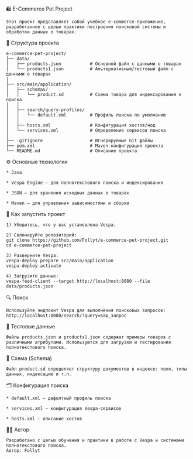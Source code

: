 🛍️ E-Commerce Pet Project

    Этот проект представляет собой учебное e-commerce-приложение, разработанное с целью практики построения поисковой системы и обработки данных о товарах.



📁 Структура проекта

    e-commerce-pet-project/
    ├── data/
    │   ├── products.json           # Основной файл с данными о товарах
    │   └── products1.json          # Альтернативный/тестовый файл с данными о товарах
    │
    ├── src/main/application/
    │   ├── schemas/
    │   │   └── product.sd          # Схема товара для индексирования и поиска
    │   │
    │   ├── search/query-profiles/
    │   │   └── default.xml         # Профиль поиска по умолчанию
    │   │
    │   ├── hosts.xml               # Конфигурация хостов/нод
    │   └── services.xml            # Определение сервисов поиска
    │
    ├── .gitignore                  # Игнорируемые Git файлы
    ├── pom.xml                     # Maven-конфигурация проекта
    └── README.md                   # Описание проекта



⚙️ Основные технологии

    * Java 

    * Vespa Engine – для полнотекстового поиска и индексирования

    * JSON – для хранения исходных данных о товарах

    * Maven – для управления зависимостями и сборки



🚀 Как запустить проект

    1) Убедитесь, что у вас установлена Vespa.

    2) Склонируйте репозиторий:
    git clone https://github.com/Follyt/e-commerce-pet-project.git
    cd e-commerce-pet-project

    3) Разверните Vespa:
    vespa-deploy prepare src/main/application
    vespa-deploy activate
    
    4) Загрузите данные: 
    vespa-feed-client --target http://localhost:8080 --file data/products.json



🔍 Поиск

    Используйте эндпоинт Vespa для выполнения поисковых запросов:
    http://localhost:8080/search/?query=ваш_запрос



🧪 Тестовые данные

    Файлы products.json и products1.json содержат примеры товаров с различными атрибутами. Используются для загрузки и тестирования полнотекстового поиска.



📄 Схема (Schema)

    Файл product.sd определяет структуру документов в индексе: поля, типы данных, индексацию и т.п.



🗂️ Конфигурация поиска

    * default.xml – дефолтный профиль поиска

    * services.xml – конфигурация Vespa-сервисов

    * hosts.xml – описание хостов




🧑‍💻 Автор

    Разработано с целью обучения и практики в работе с Vespa и системами полнотекстового поиска.
    Автор: Follyt

